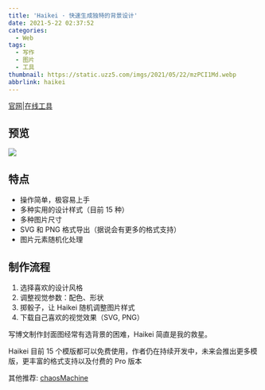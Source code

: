 ```yaml
---
title: 'Haikei · 快速生成独特的背景设计'
date: 2021-5-22 02:37:52
categories:
  - Web
tags:
  - 写作
  - 图片
  - 工具
thumbnail: https://static.uzz5.com/imgs/2021/05/22/mzPCI1Md.webp
abbrlink: haikei
---
```


[官网](https://haikei.app/)|[在线工具](https://app.haikei.app/)

## 预览

![](https://static.uzz5.com/imgs/2021/05/22/WDf3BgoC.webp)

## 特点

- 操作简单，极容易上手
- 多种实用的设计样式（目前 15 种）
- 多种图片尺寸
- SVG 和 PNG 格式导出（据说会有更多的格式支持）
- 图片元素随机化处理

## 制作流程

1. 选择喜欢的设计风格
2. 调整视觉参数：配色、形状
3. 掷骰子，让 Haikei 随机调整图片样式
4. 下载自己喜欢的视觉效果（SVG, PNG）

写博文制作封面图经常有选背景的困难，Haikei 简直是我的救星。

Haikei 目前 15 个模版都可以免费使用，作者仍在持续开发中，未来会推出更多模版，更丰富的格式支持以及付费的 Pro 版本

其他推荐: [chaosMachine](https://chaosmach.com/)